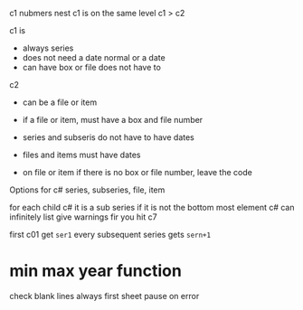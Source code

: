 c1 nubmers nest 
c1 is on the same level 
c1 > c2 

c1 is
- always series
- does not need a date normal or a date
- can have box or file does not have to 

c2 
- can be a file or item 
- if a file or item, must have a box and file number

- series and subseris do not have to have dates 
- files and items must have dates 
- on file or item if there is no box or file number, leave the code 


Options for c# series, subseries, file, item 

for each child c# it is a sub series if it is not the bottom most element 
c# can infinitely list 
give warnings fir you hit c7


first c01 get `ser1` every subsequent series gets `sern+1` 


# min max year function 


check blank lines 
always first sheet 
pause on error 